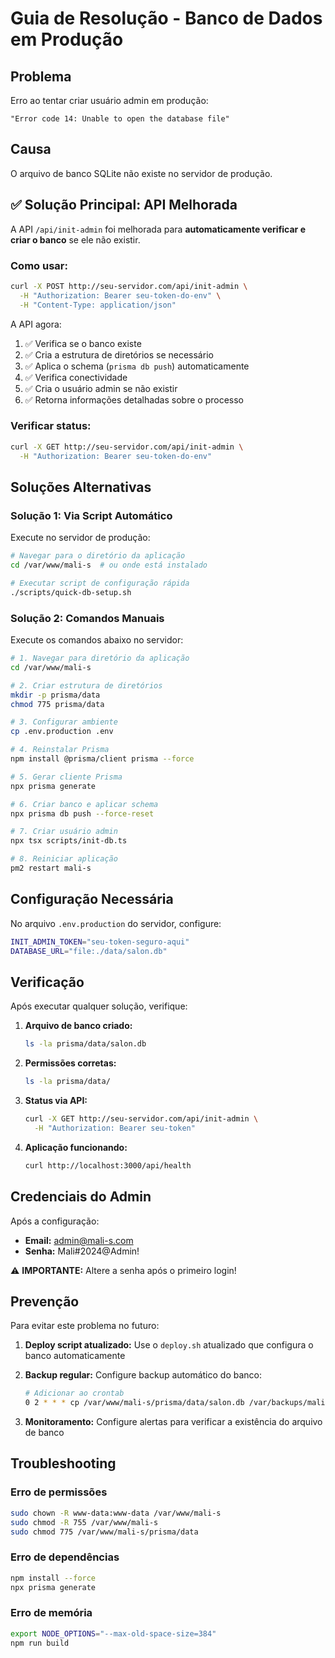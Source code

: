 # Guia de Resolução - Banco de Dados em Produção

## Problema
Erro ao tentar criar usuário admin em produção:
```
"Error code 14: Unable to open the database file"
```

## Causa
O arquivo de banco SQLite não existe no servidor de produção.

## ✅ Solução Principal: API Melhorada

A API `/api/init-admin` foi melhorada para **automaticamente verificar e criar o banco** se ele não existir. 

### Como usar:
```bash
curl -X POST http://seu-servidor.com/api/init-admin \
  -H "Authorization: Bearer seu-token-do-env" \
  -H "Content-Type: application/json"
```

A API agora:
1. ✅ Verifica se o banco existe
2. ✅ Cria a estrutura de diretórios se necessário  
3. ✅ Aplica o schema (`prisma db push`) automaticamente
4. ✅ Verifica conectividade
5. ✅ Cria o usuário admin se não existir
6. ✅ Retorna informações detalhadas sobre o processo

### Verificar status:
```bash
curl -X GET http://seu-servidor.com/api/init-admin \
  -H "Authorization: Bearer seu-token-do-env"
```

## Soluções Alternativas

### Solução 1: Via Script Automático
Execute no servidor de produção:

```bash
# Navegar para o diretório da aplicação
cd /var/www/mali-s  # ou onde está instalado

# Executar script de configuração rápida
./scripts/quick-db-setup.sh
```

### Solução 2: Comandos Manuais
Execute os comandos abaixo no servidor:

```bash
# 1. Navegar para diretório da aplicação
cd /var/www/mali-s

# 2. Criar estrutura de diretórios
mkdir -p prisma/data
chmod 775 prisma/data

# 3. Configurar ambiente
cp .env.production .env

# 4. Reinstalar Prisma
npm install @prisma/client prisma --force

# 5. Gerar cliente Prisma
npx prisma generate

# 6. Criar banco e aplicar schema
npx prisma db push --force-reset

# 7. Criar usuário admin
npx tsx scripts/init-db.ts

# 8. Reiniciar aplicação
pm2 restart mali-s
```

## Configuração Necessária

No arquivo `.env.production` do servidor, configure:
```bash
INIT_ADMIN_TOKEN="seu-token-seguro-aqui"
DATABASE_URL="file:./data/salon.db"
```

## Verificação
Após executar qualquer solução, verifique:

1. **Arquivo de banco criado:**
   ```bash
   ls -la prisma/data/salon.db
   ```

2. **Permissões corretas:**
   ```bash
   ls -la prisma/data/
   ```

3. **Status via API:**
   ```bash
   curl -X GET http://seu-servidor.com/api/init-admin \
     -H "Authorization: Bearer seu-token"
   ```

4. **Aplicação funcionando:**
   ```bash
   curl http://localhost:3000/api/health
   ```

## Credenciais do Admin
Após a configuração:
- **Email:** admin@mali-s.com
- **Senha:** Mali#2024@Admin!

⚠️ **IMPORTANTE:** Altere a senha após o primeiro login!

## Prevenção
Para evitar este problema no futuro:

1. **Deploy script atualizado:** Use o `deploy.sh` atualizado que configura o banco automaticamente

2. **Backup regular:** Configure backup automático do banco:
   ```bash
   # Adicionar ao crontab
   0 2 * * * cp /var/www/mali-s/prisma/data/salon.db /var/backups/mali-s/salon-$(date +\%Y\%m\%d).db
   ```

3. **Monitoramento:** Configure alertas para verificar a existência do arquivo de banco

## Troubleshooting

### Erro de permissões
```bash
sudo chown -R www-data:www-data /var/www/mali-s
sudo chmod -R 755 /var/www/mali-s
sudo chmod 775 /var/www/mali-s/prisma/data
```

### Erro de dependências
```bash
npm install --force
npx prisma generate
```

### Erro de memória
```bash
export NODE_OPTIONS="--max-old-space-size=384"
npm run build
```